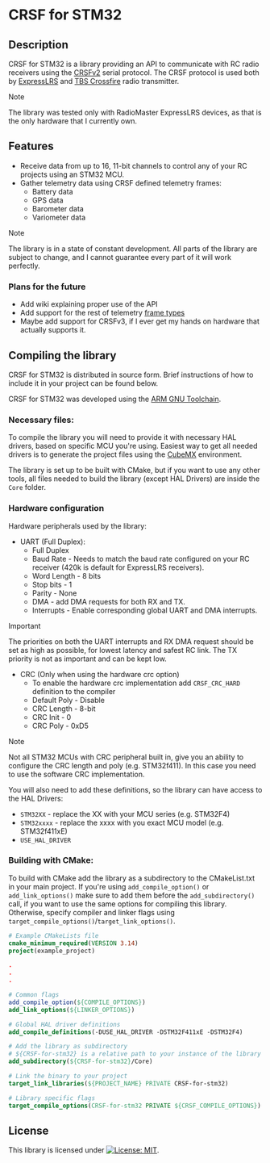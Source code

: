 # CRSF for STM32

## Description

CRSF for STM32 is a library providing an API to communicate with RC radio receivers
using the [CRSFv2](https://github.com/crsf-wg/crsf?tab=readme-ov-file) serial protocol.
The CRSF protocol is used both by [ExpressLRS](https://www.expresslrs.org) and [TBS Crossfire](https://www.team-blacksheep.com) radio transmitter.

> [!NOTE]
> The library was tested only with RadioMaster ExpressLRS devices, as that is the only hardware that I currently own.

## Features

- Receive data from up to 16, 11-bit channels to control any of your RC projects using an STM32 MCU.
- Gather telemetry data using CRSF defined telemetry frames:
  - Battery data
  - GPS data
  - Barometer data
  - Variometer data

> [!NOTE]
> The library is in a state of constant development. All parts of the library are subject to change,
> and I cannot guarantee every part of it will work perfectly.

### Plans for the future

- Add wiki explaining proper use of the API
- Add support for the rest of telemetry [frame types](https://github.com/crsf-wg/crsf/wiki/Packet-Types)
- Maybe add support for CRSFv3, if I ever get my hands on hardware that actually supports it.

## Compiling the library

CRSF for STM32 is distributed in source form. Brief instructions of how to include it in your project can be found below.

CRSF for STM32 was developed using the [ARM GNU Toolchain](https://developer.arm.com/downloads/-/arm-gnu-toolchain-downloads).

### Necessary files:

To compile the library you will need to provide it with necessary HAL drivers, based on specific MCU you're using.
Easiest way to get all needed drivers is to generate the project files using the [CubeMX](https://www.st.com/en/development-tools/stm32cubemx.html#overview) environment.

The library is set up to be built with CMake, but if you want to use any other tools,
all files needed to build the library (except HAL Drivers) are inside the `Core` folder.

### Hardware configuration

Hardware peripherals used by the library:
- UART (Full Duplex):
  - Full Duplex
  - Baud Rate - Needs to match the baud rate configured on your RC receiver
    (420k is default for ExpressLRS receivers).
  - Word Length - 8 bits
  - Stop bits - 1
  - Parity - None
  - DMA - add DMA requests for both RX and TX.
  - Interrupts - Enable corresponding global UART and DMA interrupts.

>[!IMPORTANT]
> The priorities on both the UART interrupts and RX DMA request should be set as high as possible, 
> for lowest latency and safest RC link. The TX priority is not as important and can be kept low.

- CRC (Only when using the hardware crc option)
  - To enable the hardware crc implementation add `CRSF_CRC_HARD` definition to the compiler
  - Default Poly - Disable
  - CRC Length - 8-bit
  - CRC Init - 0
  - CRC Poly - 0xD5

>[!NOTE]
> Not all STM32 MCUs with CRC peripheral built in, give you an ability to configure the CRC length and poly (e.g. STM32f411).
> In this case you need to use the software CRC implementation. 

You will also need to add these definitions, so the library can have access to the HAL Drivers:
- `STM32XX` - replace the XX with your MCU series (e.g. STM32F4)
- `STM32xxxx` - replace the xxxx with you exact MCU model (e.g. STM32f411xE)
- `USE_HAL_DRIVER`

### Building with CMake:

To build with CMake add the library as a subdirectory to the CMakeList.txt in your main project.
If you're using `add_compile_option()` or `add_link_options()` make sure to add them before the `add_subdirectory()`
call, if you want to use the same options for compiling this library.
Otherwise, specify compiler and linker flags using `target_compile_options()`/`target_link_options()`.

```cmake
# Example CMakeLists file
cmake_minimum_required(VERSION 3.14)
project(example_project)

.
.
.

# Common flags
add_compile_option(${COMPILE_OPTIONS})
add_link_options(${LINKER_OPTIONS})

# Global HAL driver definitions
add_compile_definitions(-DUSE_HAL_DRIVER -DSTM32F411xE -DSTM32F4)

# Add the library as subdirectory
# ${CRSF-for-stm32} is a relative path to your instance of the library
add_subdirectory(${CRSF-for-stm32}/Core)

# Link the binary to your project
target_link_libraries(${PROJECT_NAME} PRIVATE CRSF-for-stm32)

# Library specific flags
target_compile_options(CRSF-for-stm32 PRIVATE ${CRSF_COMPILE_OPTIONS})
```

## License

This library is licensed under
[![License: MIT](https://img.shields.io/badge/License-MIT-yellow.svg)](https://opensource.org/licenses/MIT).
